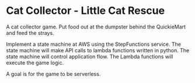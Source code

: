 # Cat Collector - Little Cat Rescue
A cat collector game. Put food out at the dumpster behind the QuickieMart and feed the strays.

Implement a state machine at AWS using the StepFunctions service.
The state machine will make API calls to lambda functions written in python. 
The state machine will control application flow.
The Lambda functions will execute the game logic.

A goal is for the game to be serverless.
